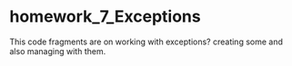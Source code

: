 # homework_7_Exceptions
This code fragments are on working with exceptions? creating some and also managing with them.
